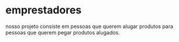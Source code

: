 # emprestadores

nosso projeto consiste em pessoas que querem alugar produtos para pessoas que querem pegar produtos alugados.